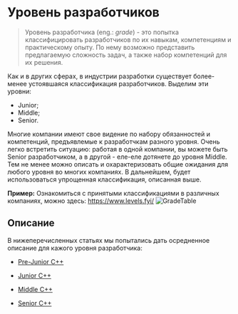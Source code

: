 # Уровень разработчиков

> Уровень разработчика (eng.: *grade*) - это попытка классифицировать разработчиков по их навыкам, компетенциям и практическому опыту. По нему возможно представить предлагаемую сложность задач, а также набор компетенций для их решения.

Как и в других сферах, в индустрии разработки существует более-менее устоявшаяся классификация разработчиков. Выделим эти уровни:
- Junior;
- Middle;
- Senior.

Многие компании имеют свое видение по набору обязанностей и компетенций, предъявлемые к разработчкам разного уровня. Очень легко встретить ситуацию: работая в одной компании, вы можете быть Senior разработчиком, а в другой - еле-еле дотянете до уровня Middle. Тем не менее можно описать и охарактеризовать общие ожидания для любого уровня во многих компаниях. В дальнейшем, будет использоваться упрощенная классификация, описанная выше.
 
**Пример:** Ознакомиться с принятыми классификациями в различных компаниях, можно здесь: https://www.levels.fyi/
![](https://github.com/Salmer/CppDeveloperRoadmap/blob/main/Grades/Source/GradeTable.PNG?raw=true "GradeTable")


## Описание

В нижеперечисленных статьях мы попытались дать осредненное описание для кажого уровня разработчика:

- [Pre-Junior C++](PreJunior.md)

- [Junior C++](Junior.md)

- [Middle C++](Middle.md)

- [Senior C++](Senior.md)

